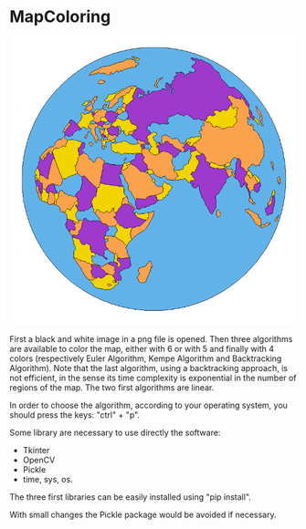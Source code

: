 # MapColoring

![](./Resultats/globe_save.png)

First a black and white image in a png file is opened. Then three algorithms are available to color the map, either with 6 or with 5 and finally with 4 colors (respectively Euler Algorithm, Kempe Algorithm and Backtracking Algorithm). Note that the last algorithm, using a backtracking approach, is not efficient, in the sense its time complexity is exponential in the number of regions of the map. The two first algorithms are linear.

In order to choose the algorithm, according to your operating system, you should press the keys: "ctrl" + "p".



Some library are necessary to use directly the software:

- Tkinter
- OpenCV
- Pickle
- time, sys, os.

The three first libraries can be easily installed using "pip install".

With small changes the Pickle package would be avoided if necessary.